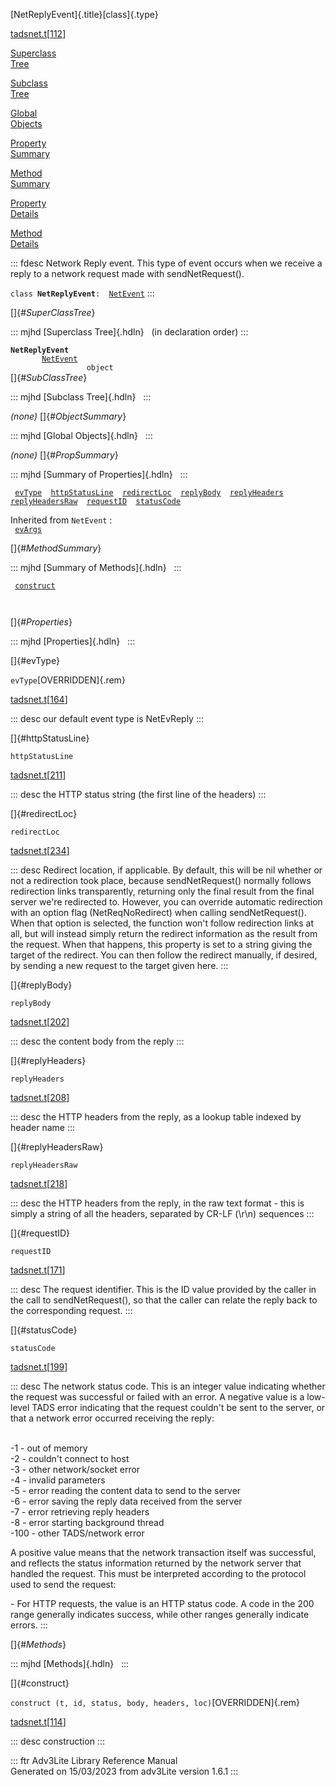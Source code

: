 [NetReplyEvent]{.title}[class]{.type}

[tadsnet.t](../file/tadsnet.t.html)\[[112](../source/tadsnet.t.html#112)\]

[Superclass\
Tree](#_SuperClassTree_)

[Subclass\
Tree](#_SubClassTree_)

[Global\
Objects](#_ObjectSummary_)

[Property\
Summary](#_PropSummary_)

[Method\
Summary](#_MethodSummary_)

[Property\
Details](#_Properties_)

[Method\
Details](#_Methods_)

::: fdesc
Network Reply event. This type of event occurs when we receive a reply
to a network request made with sendNetRequest().

`class `**`NetReplyEvent`**` :   `[`NetEvent`](../object/NetEvent.html)
:::

[]{#_SuperClassTree_}

::: mjhd
[Superclass Tree]{.hdln}   (in declaration order)
:::

**`NetReplyEvent`**\
`         `[`NetEvent`](../object/NetEvent.html)\
`                 object`\
[]{#_SubClassTree_}

::: mjhd
[Subclass Tree]{.hdln}  
:::

*(none)* []{#_ObjectSummary_}

::: mjhd
[Global Objects]{.hdln}  
:::

*(none)* []{#_PropSummary_}

::: mjhd
[Summary of Properties]{.hdln}  
:::

` `[`evType`](#evType)`  `[`httpStatusLine`](#httpStatusLine)`  `[`redirectLoc`](#redirectLoc)`  `[`replyBody`](#replyBody)`  `[`replyHeaders`](#replyHeaders)`  `[`replyHeadersRaw`](#replyHeadersRaw)`  `[`requestID`](#requestID)`  `[`statusCode`](#statusCode)`  `

Inherited from `NetEvent` :\
` `[`evArgs`](../object/NetEvent.html#evArgs)`  `

[]{#_MethodSummary_}

::: mjhd
[Summary of Methods]{.hdln}  
:::

` `[`construct`](#construct)`  `

` `

[]{#_Properties_}

::: mjhd
[Properties]{.hdln}  
:::

[]{#evType}

`evType`[OVERRIDDEN]{.rem}

[tadsnet.t](../file/tadsnet.t.html)\[[164](../source/tadsnet.t.html#164)\]

::: desc
our default event type is NetEvReply
:::

[]{#httpStatusLine}

`httpStatusLine`

[tadsnet.t](../file/tadsnet.t.html)\[[211](../source/tadsnet.t.html#211)\]

::: desc
the HTTP status string (the first line of the headers)
:::

[]{#redirectLoc}

`redirectLoc`

[tadsnet.t](../file/tadsnet.t.html)\[[234](../source/tadsnet.t.html#234)\]

::: desc
Redirect location, if applicable. By default, this will be nil whether
or not a redirection took place, because sendNetRequest() normally
follows redirection links transparently, returning only the final result
from the final server we\'re redirected to. However, you can override
automatic redirection with an option flag (NetReqNoRedirect) when
calling sendNetRequest(). When that option is selected, the function
won\'t follow redirection links at all, but will instead simply return
the redirect information as the result from the request. When that
happens, this property is set to a string giving the target of the
redirect. You can then follow the redirect manually, if desired, by
sending a new request to the target given here.
:::

[]{#replyBody}

`replyBody`

[tadsnet.t](../file/tadsnet.t.html)\[[202](../source/tadsnet.t.html#202)\]

::: desc
the content body from the reply
:::

[]{#replyHeaders}

`replyHeaders`

[tadsnet.t](../file/tadsnet.t.html)\[[208](../source/tadsnet.t.html#208)\]

::: desc
the HTTP headers from the reply, as a lookup table indexed by header
name
:::

[]{#replyHeadersRaw}

`replyHeadersRaw`

[tadsnet.t](../file/tadsnet.t.html)\[[218](../source/tadsnet.t.html#218)\]

::: desc
the HTTP headers from the reply, in the raw text format - this is simply
a string of all the headers, separated by CR-LF (\\r\\n) sequences
:::

[]{#requestID}

`requestID`

[tadsnet.t](../file/tadsnet.t.html)\[[171](../source/tadsnet.t.html#171)\]

::: desc
The request identifier. This is the ID value provided by the caller in
the call to sendNetRequest(), so that the caller can relate the reply
back to the corresponding request.
:::

[]{#statusCode}

`statusCode`

[tadsnet.t](../file/tadsnet.t.html)\[[199](../source/tadsnet.t.html#199)\]

::: desc
The network status code. This is an integer value indicating whether the
request was successful or failed with an error. A negative value is a
low-level TADS error indicating that the request couldn\'t be sent to
the server, or that a network error occurred receiving the reply:

\
-1 - out of memory\
-2 - couldn\'t connect to host\
-3 - other network/socket error\
-4 - invalid parameters\
-5 - error reading the content data to send to the server\
-6 - error saving the reply data received from the server\
-7 - error retrieving reply headers\
-8 - error starting background thread\
-100 - other TADS/network error

A positive value means that the network transaction itself was
successful, and reflects the status information returned by the network
server that handled the request. This must be interpreted according to
the protocol used to send the request:

\- For HTTP requests, the value is an HTTP status code. A code in the
200 range generally indicates success, while other ranges generally
indicate errors.
:::

[]{#_Methods_}

::: mjhd
[Methods]{.hdln}  
:::

[]{#construct}

`construct (t, id, status, body, headers, loc)`[OVERRIDDEN]{.rem}

[tadsnet.t](../file/tadsnet.t.html)\[[114](../source/tadsnet.t.html#114)\]

::: desc
construction
:::

::: ftr
Adv3Lite Library Reference Manual\
Generated on 15/03/2023 from adv3Lite version 1.6.1
:::
